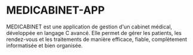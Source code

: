 # MEDICABINET-APP
MEDICABINET est une application de gestion d'un cabinet médical, développée en langage C avancé. Elle permet de gérer les patients, les rendez-vous et les traitements de manière efficace, fiable, complètement informatisée et bien organisée.
